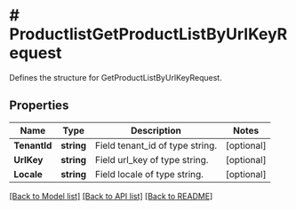 # # ProductlistGetProductListByUrlKeyRequest
Defines the structure for GetProductListByUrlKeyRequest.

## Properties 


Name | Type | Description | Notes
------------ | ------------- | ------------- | -------------
**TenantId**| **string** | Field tenant_id of type string.  | [optional]
**UrlKey**| **string** | Field url_key of type string.  | [optional]
**Locale**| **string** | Field locale of type string.  | [optional]


[[Back to Model list]](../../README.md#models) [[Back to API list]](../../README.md#endpoints) [[Back to README]](../../README.md)


